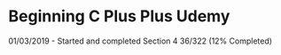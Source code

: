 # Beginning C Plus Plus Udemy

01/03/2019 - Started and completed Section 4
             36/322 (12% Completed)
